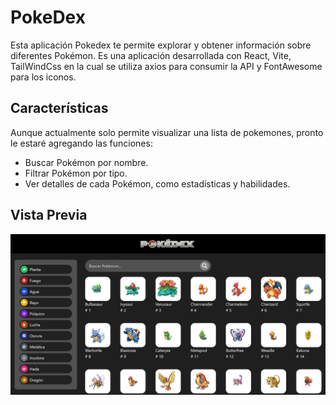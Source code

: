 # PokeDex

Esta aplicación Pokedex te permite explorar y obtener información sobre diferentes Pokémon. Es una aplicación desarrollada con React, Vite, TailWindCss en la cual se utiliza axios para consumir la API y FontAwesome para los iconos.

## Características

Aunque actualmente solo permite visualizar una lista de pokemones, pronto le estaré agregando las funciones:

- Buscar Pokémon por nombre.
- Filtrar Pokémon por tipo.
- Ver detalles de cada Pokémon, como estadísticas y habilidades.

## Vista Previa
![Alt text](image.png)